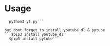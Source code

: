 # Usage

```$git clone https://github.com/Crownss/youtube_downloader
  python3 yt.py```

but dont forget to install youtube_dl & pytube
```$pip3 install youtube_dl
  $pip3 install pytube```
